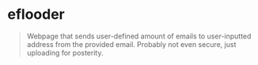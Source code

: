 # eflooder

> Webpage that sends user-defined amount of emails to user-inputted address
> from the provided email. Probably not even secure, just uploading for
> posterity.

